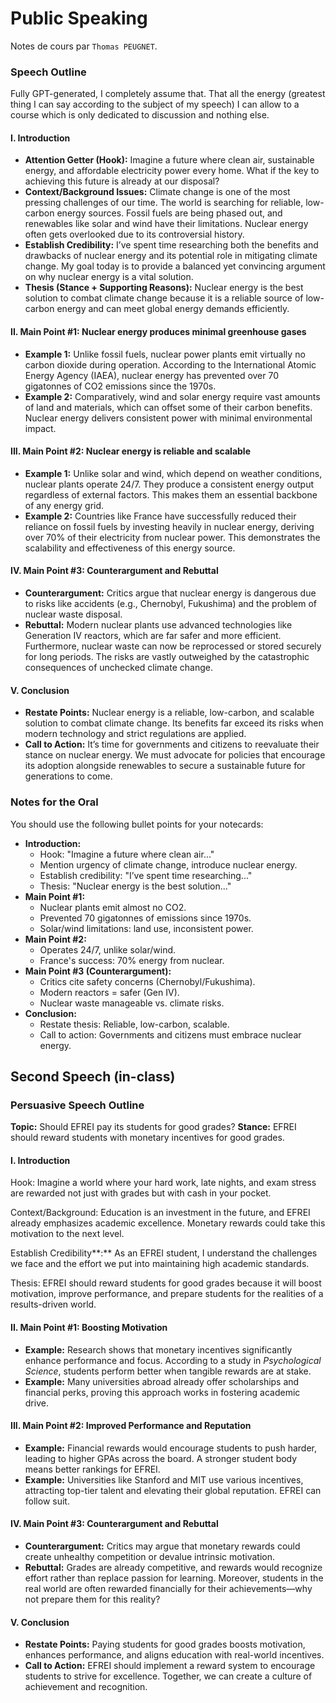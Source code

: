 # Public Speaking

Notes de cours par `Thomas PEUGNET`.

### Speech Outline

Fully GPT-generated, I completely assume that. That all the energy (greatest thing I can say according to the subject of my speech) I can allow to a course which is only dedicated to discussion and nothing else.

#### **I. Introduction**

- **Attention Getter (Hook):**
   Imagine a future where clean air, sustainable energy, and affordable electricity power every home. What if the key to achieving this future is already at our disposal?
- **Context/Background Issues:**
   Climate change is one of the most pressing challenges of our time. The world is searching for reliable, low-carbon energy sources. Fossil fuels are being phased out, and renewables like solar and wind have their limitations. Nuclear energy often gets overlooked due to its controversial history.
- **Establish Credibility:**
   I’ve spent time researching both the benefits and drawbacks of nuclear energy and its potential role in mitigating climate change. My goal today is to provide a balanced yet convincing argument on why nuclear energy is a vital solution.
- **Thesis (Stance + Supporting Reasons):**
   Nuclear energy is the best solution to combat climate change because it is a reliable source of low-carbon energy and can meet global energy demands efficiently.

#### **II. Main Point #1: Nuclear energy produces minimal greenhouse gases**

- **Example 1:**
   Unlike fossil fuels, nuclear power plants emit virtually no carbon dioxide during operation. According to the International Atomic Energy Agency (IAEA), nuclear energy has prevented over 70 gigatonnes of CO2 emissions since the 1970s.
- **Example 2:**
   Comparatively, wind and solar energy require vast amounts of land and materials, which can offset some of their carbon benefits. Nuclear energy delivers consistent power with minimal environmental impact.

#### **III. Main Point #2: Nuclear energy is reliable and scalable**

- **Example 1:**
   Unlike solar and wind, which depend on weather conditions, nuclear plants operate 24/7. They produce a consistent energy output regardless of external factors. This makes them an essential backbone of any energy grid.
- **Example 2:**
   Countries like France have successfully reduced their reliance on fossil fuels by investing heavily in nuclear energy, deriving over 70% of their electricity from nuclear power. This demonstrates the scalability and effectiveness of this energy source.

#### **IV. Main Point #3: Counterargument and Rebuttal**

- **Counterargument:**
   Critics argue that nuclear energy is dangerous due to risks like accidents (e.g., Chernobyl, Fukushima) and the problem of nuclear waste disposal.
- **Rebuttal:**
   Modern nuclear plants use advanced technologies like Generation IV reactors, which are far safer and more efficient. Furthermore, nuclear waste can now be reprocessed or stored securely for long periods. The risks are vastly outweighed by the catastrophic consequences of unchecked climate change.

#### **V. Conclusion**

- **Restate Points:**
   Nuclear energy is a reliable, low-carbon, and scalable solution to combat climate change. Its benefits far exceed its risks when modern technology and strict regulations are applied.
- **Call to Action:**
   It’s time for governments and citizens to reevaluate their stance on nuclear energy. We must advocate for policies that encourage its adoption alongside renewables to secure a sustainable future for generations to come.

### Notes for the Oral

You should use the following bullet points for your notecards:

- **Introduction:**
  - Hook: "Imagine a future where clean air..."
  - Mention urgency of climate change, introduce nuclear energy.
  - Establish credibility: "I’ve spent time researching..."
  - Thesis: "Nuclear energy is the best solution..."
- **Main Point #1:**
  - Nuclear plants emit almost no CO2.
  - Prevented 70 gigatonnes of emissions since 1970s.
  - Solar/wind limitations: land use, inconsistent power.
- **Main Point #2:**
  - Operates 24/7, unlike solar/wind.
  - France's success: 70% energy from nuclear.
- **Main Point #3 (Counterargument):**
  - Critics cite safety concerns (Chernobyl/Fukushima).
  - Modern reactors = safer (Gen IV).
  - Nuclear waste manageable vs. climate risks.
- **Conclusion:**
  - Restate thesis: Reliable, low-carbon, scalable.
  - Call to action: Governments and citizens must embrace nuclear energy.

## Second Speech (in-class)

### Persuasive Speech Outline

**Topic:** Should EFREI pay its students for good grades?
 **Stance:** EFREI should reward students with monetary incentives for good grades.

#### **I. Introduction**

Hook:
 Imagine a world where your hard work, late nights, and exam stress are rewarded not just with grades but with cash in your pocket.

Context/Background:
 Education is an investment in the future, and EFREI already emphasizes academic excellence. Monetary rewards could take this motivation to the next level.

Establish Credibility**:**
 As an EFREI student, I understand the challenges we face and the effort we put into maintaining high academic standards.

Thesis:
 EFREI should reward students for good grades because it will boost motivation, improve performance, and prepare students for the realities of a results-driven world.

#### **II. Main Point #1: Boosting Motivation**

- **Example:**
   Research shows that monetary incentives significantly enhance performance and focus. According to a study in *Psychological Science*, students perform better when tangible rewards are at stake.
- **Example:**
   Many universities abroad already offer scholarships and financial perks, proving this approach works in fostering academic drive.

#### **III. Main Point #2: Improved Performance and Reputation**

- **Example:**
   Financial rewards would encourage students to push harder, leading to higher GPAs across the board. A stronger student body means better rankings for EFREI.
- **Example:**
   Universities like Stanford and MIT use various incentives, attracting top-tier talent and elevating their global reputation. EFREI can follow suit.

#### **IV. Main Point #3: Counterargument and Rebuttal**

- **Counterargument:**
   Critics may argue that monetary rewards could create unhealthy competition or devalue intrinsic motivation.
- **Rebuttal:**
   Grades are already competitive, and rewards would recognize effort rather than replace passion for learning. Moreover, students in the real world are often rewarded financially for their achievements—why not prepare them for this reality?

#### **V. Conclusion**

- **Restate Points:**
   Paying students for good grades boosts motivation, enhances performance, and aligns education with real-world incentives.
- **Call to Action:**
   EFREI should implement a reward system to encourage students to strive for excellence. Together, we can create a culture of achievement and recognition.